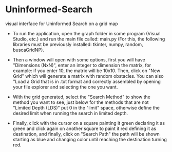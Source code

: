 # Uninformed-Search 
visual interface for Uninformed Search on a grid map

- To run the application, open the graph folder in some program (Visual Studio, etc.) and run the main file called: main.py (For this, the following libraries must be previously installed: tkinter, numpy, random, buscaGridNP).

- Then a window will open with some options, first you will have "Dimensions (NxN)", enter an integer to dimension the matrix, for example: if you enter 10, the matrix will be 10x10. Then, click on "New Grid" which will generate a matrix with random obstacles. You can also "Load a Grid that is in .txt format and correctly assembled by opening your file explorer and selecting the one you want.

- With the grid generated, select the "Search Method" to show the method you want to see, just below for the methods that are not "Limited Depth (LDS)" put 0 in the "limit" space, otherwise define the desired limit when running the search in limited depth.

- Finally, click with the cursor on a square painting it green declaring it as green and click again on another square to paint it red defining it as destination, and finally, click on "Search Path" the path will be shown starting as blue and changing color until reaching the destination turning red.
